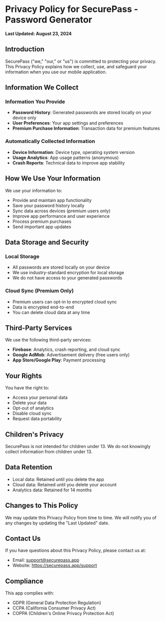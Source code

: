 # Privacy Policy for SecurePass - Password Generator

**Last Updated: August 23, 2024**

## Introduction

SecurePass ("we," "our," or "us") is committed to protecting your privacy. This Privacy Policy explains how we collect, use, and safeguard your information when you use our mobile application.

## Information We Collect

### Information You Provide

- **Password History**: Generated passwords are stored locally on your device only
- **User Preferences**: Your app settings and preferences
- **Premium Purchase Information**: Transaction data for premium features

### Automatically Collected Information

- **Device Information**: Device type, operating system version
- **Usage Analytics**: App usage patterns (anonymous)
- **Crash Reports**: Technical data to improve app stability

## How We Use Your Information

We use your information to:

- Provide and maintain app functionality
- Save your password history locally
- Sync data across devices (premium users only)
- Improve app performance and user experience
- Process premium purchases
- Send important app updates

## Data Storage and Security

### Local Storage

- All passwords are stored locally on your device
- We use industry-standard encryption for local storage
- We do not have access to your generated passwords

### Cloud Sync (Premium Only)

- Premium users can opt-in to encrypted cloud sync
- Data is encrypted end-to-end
- You can delete cloud data at any time

## Third-Party Services

We use the following third-party services:

- **Firebase**: Analytics, crash reporting, and cloud sync
- **Google AdMob**: Advertisement delivery (free users only)
- **App Store/Google Play**: Payment processing

## Your Rights

You have the right to:

- Access your personal data
- Delete your data
- Opt-out of analytics
- Disable cloud sync
- Request data portability

## Children's Privacy

SecurePass is not intended for children under 13. We do not knowingly collect information from children under 13.

## Data Retention

- Local data: Retained until you delete the app
- Cloud data: Retained until you delete your account
- Analytics data: Retained for 14 months

## Changes to This Policy

We may update this Privacy Policy from time to time. We will notify you of any changes by updating the "Last Updated" date.

## Contact Us

If you have questions about this Privacy Policy, please contact us at:

- Email: support@securepass.app
- Website: https://securepass.app/support

## Compliance

This app complies with:

- GDPR (General Data Protection Regulation)
- CCPA (California Consumer Privacy Act)
- COPPA (Children's Online Privacy Protection Act)
